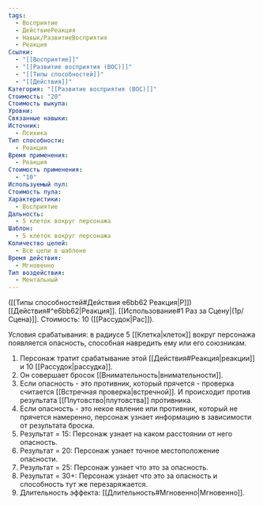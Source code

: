 ```yaml
---
tags:
  - Восприятие
  - ДействиеРеакция
  - Навык/РазвитиеВосприятия
  - Реакция
Ссылки:
  - "[[Восприятие]]"
  - "[[Развитие восприятия (ВОС)]]"
  - "[[Типы способностей]]"
  - "[[Действия]]"
Категория: "[[Развитие восприятия (ВОС)]]"
Стоимость: "20"
Стоимость выкупа: 
Уровни: 
Связанные навыки: 
Источник:
  - Психика
Тип способности:
  - Реакция
Время применения:
  - Реакция
Стоимость применения:
  - "10"
Используемый пул: 
Стоимость пула: 
Характеристики:
  - Восприятие
Дальность:
  - 5 клеток вокруг персонажа
Шаблон:
  - 5 клеток вокруг персонажа
Количество целей:
  - Все цели в шаблоне
Время действия:
  - Мгновенно
Тип воздействия:
  - Ментальный
---
```

([[Типы способностей#Действия e6bb62 Реакция|Р]]) [[Действия#^e6bb62|Реакция]]. [[Использование#1 Раз за Сцену|(1р/Сцена)]]. Стоимость: 10 ([[Рассудок|Рас]]).

Условия срабатывания: в радиусе 5 [[Клетка|клеток]] вокруг персонажа появляется опасность, способная навредить ему или его союзникам.

1. Персонаж тратит срабатывание этой [[Действия#Реакция|реакции]] и 10 [[Рассудок|рассудка]].
2. Он совершает бросок [[Внимательность|внимательности]].
3. Если опасность - это противник, который прячется - проверка считается [[Встречная проверка|встречной]]. И происходит против результата [[Плутовство|плутовства]] противника. 
4. Если опасность - это некое явление или противник, который не прячется намеренно, персонаж узнает информацию в зависимости от результата броска.
5. Результат = 15: Персонаж узнает на каком расстоянии от него опасность.
6. Результат = 20: Персонаж узнает точное местоположение опасности. 
7. Результат = 25: Персонаж узнает что это за опасность.
8. Результат = 30+: Персонаж узнает что это за опасность и способность тут же перезаряжается. 
9. Длительность эффекта: [[Длительность#Мгновенно|Мгновенно]].